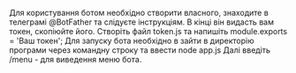 Для користування ботом необхідно створити власного, знаходите в телеграмі @BotFather та слідуєте інструкціям. В кінці він видасть вам токен, скопіюйте його. Створіть файл token.js та напишіть module.exports = 'Ваш токен';
Для запуску бота необхідно в зайти в директорію програми через командну строку та ввести node app.js
Далі введіть /menu - для виведення меню бота.
